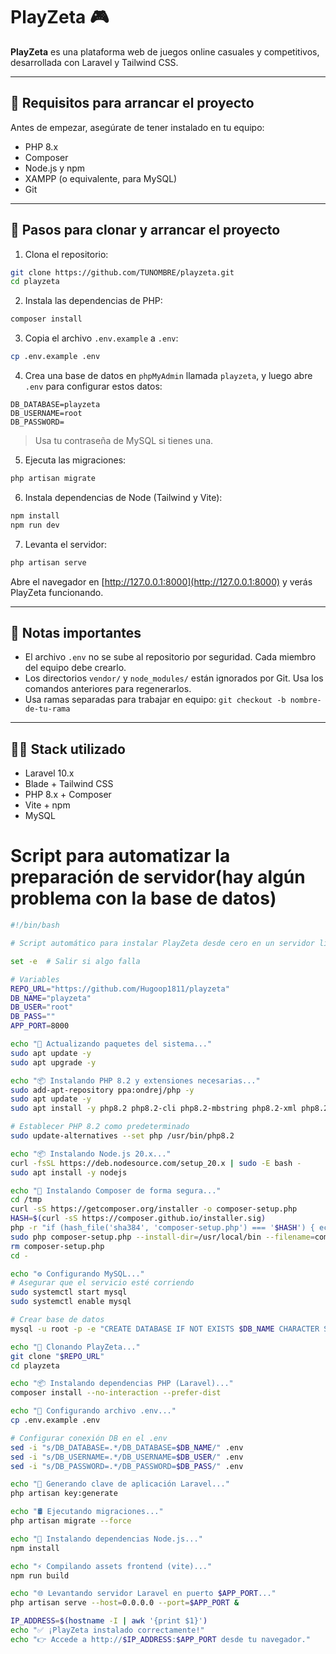 
# PlayZeta 🎮

**PlayZeta** es una plataforma web de juegos online casuales y competitivos, desarrollada con Laravel y Tailwind CSS.

---

## 🔧 Requisitos para arrancar el proyecto

Antes de empezar, asegúrate de tener instalado en tu equipo:

- PHP 8.x
- Composer
- Node.js y npm
- XAMPP (o equivalente, para MySQL)
- Git

---

## 🚀 Pasos para clonar y arrancar el proyecto

1. Clona el repositorio:

```bash
git clone https://github.com/TUNOMBRE/playzeta.git
cd playzeta
```

2. Instala las dependencias de PHP:

```bash
composer install
```

3. Copia el archivo `.env.example` a `.env`:

```bash
cp .env.example .env
```

4. Crea una base de datos en `phpMyAdmin` llamada `playzeta`, y luego abre `.env` para configurar estos datos:

```
DB_DATABASE=playzeta
DB_USERNAME=root
DB_PASSWORD=
```

> Usa tu contraseña de MySQL si tienes una.

5. Ejecuta las migraciones:

```bash
php artisan migrate
```

6. Instala dependencias de Node (Tailwind y Vite):

```bash
npm install
npm run dev
```

7. Levanta el servidor:

```bash
php artisan serve
```

Abre el navegador en [http://127.0.0.1:8000](http://127.0.0.1:8000) y verás PlayZeta funcionando.

---

## 🧠 Notas importantes

- El archivo `.env` no se sube al repositorio por seguridad. Cada miembro del equipo debe crearlo.
- Los directorios `vendor/` y `node_modules/` están ignorados por Git. Usa los comandos anteriores para regenerarlos.
- Usa ramas separadas para trabajar en equipo: `git checkout -b nombre-de-tu-rama`

---

## 🧑‍💻 Stack utilizado

- Laravel 10.x
- Blade + Tailwind CSS
- PHP 8.x + Composer
- Vite + npm
- MySQL

# Script para automatizar la preparación de servidor(hay algún problema con la base de datos)

```bash
#!/bin/bash

# Script automático para instalar PlayZeta desde cero en un servidor limpio

set -e  # Salir si algo falla

# Variables
REPO_URL="https://github.com/Hugoop1811/playzeta"
DB_NAME="playzeta"
DB_USER="root"
DB_PASS=""
APP_PORT=8000

echo "🔄 Actualizando paquetes del sistema..."
sudo apt update -y
sudo apt upgrade -y

echo "📦 Instalando PHP 8.2 y extensiones necesarias..."
sudo add-apt-repository ppa:ondrej/php -y
sudo apt update -y
sudo apt install -y php8.2 php8.2-cli php8.2-mbstring php8.2-xml php8.2-bcmath php8.2-curl php8.2-zip php8.2-mysql unzip curl git mysql-server software-properties-common

# Establecer PHP 8.2 como predeterminado
sudo update-alternatives --set php /usr/bin/php8.2

echo "📦 Instalando Node.js 20.x..."
curl -fsSL https://deb.nodesource.com/setup_20.x | sudo -E bash -
sudo apt install -y nodejs

echo "🔧 Instalando Composer de forma segura..."
cd /tmp
curl -sS https://getcomposer.org/installer -o composer-setup.php
HASH=$(curl -sS https://composer.github.io/installer.sig)
php -r "if (hash_file('sha384', 'composer-setup.php') === '$HASH') { echo '✔️ Installer verificado'; } else { echo '❌ Installer corrupto'; unlink('composer-setup.php'); exit(1); }"
sudo php composer-setup.php --install-dir=/usr/local/bin --filename=composer
rm composer-setup.php
cd -

echo "⚙️ Configurando MySQL..."
# Asegurar que el servicio esté corriendo
sudo systemctl start mysql
sudo systemctl enable mysql

# Crear base de datos
mysql -u root -p -e "CREATE DATABASE IF NOT EXISTS $DB_NAME CHARACTER SET utf8mb4 COLLATE utf8mb4_unicode_ci;"

echo "🚀 Clonando PlayZeta..."
git clone "$REPO_URL"
cd playzeta

echo "📦 Instalando dependencias PHP (Laravel)..."
composer install --no-interaction --prefer-dist

echo "📝 Configurando archivo .env..."
cp .env.example .env

# Configurar conexión DB en el .env
sed -i "s/DB_DATABASE=.*/DB_DATABASE=$DB_NAME/" .env
sed -i "s/DB_USERNAME=.*/DB_USERNAME=$DB_USER/" .env
sed -i "s/DB_PASSWORD=.*/DB_PASSWORD=$DB_PASS/" .env

echo "🔑 Generando clave de aplicación Laravel..."
php artisan key:generate

echo "🛢️ Ejecutando migraciones..."
php artisan migrate --force

echo "🎨 Instalando dependencias Node.js..."
npm install

echo "⚡ Compilando assets frontend (vite)..."
npm run build

echo "🌐 Levantando servidor Laravel en puerto $APP_PORT..."
php artisan serve --host=0.0.0.0 --port=$APP_PORT &

IP_ADDRESS=$(hostname -I | awk '{print $1}')
echo "✅ ¡PlayZeta instalado correctamente!"
echo "👉 Accede a http://$IP_ADDRESS:$APP_PORT desde tu navegador."
```
